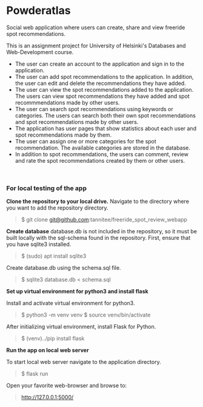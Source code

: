 <h1>Powderatlas</h1>
Social web application where users can create, share and view freeride spot recommendations.

This is an assignment project for University of Helsinki's Databases and Web-Development course.

<ul>
<li>The user can create an account to the application and sign in to the application.</li>
<li>The user can add spot recommendations to the application. In addition, the user can edit and delete the recommendations they have added.</li>
<li>The user can view the spot recommendations added to the application. The users can view spot recommendations they have added and spot recommmendations made by other users.</li>
<li>The user can search spot recommendations using keywords or categories. The users can search both their own spot recommendations and spot recommendations made by other users.</li>
<li>The application has user pages that show statistics about each user and spot recommendations made by them.</li>
<li>The user can assign one or more categories for the spot recommendation. The available categories are stored in the database.</li>
<li>In addition to spot recommendations, the users can comment, review and rate the spot recommendations created by them or other users.</li>
</ul>
<br />

<h3>For local testing of the app</h3>

**Clone the repository to your local drive.**
Navigate to the directory where you want to add the repository directory.
> $ git clone git@github.com:tannitee/freeride_spot_review_webapp

**Create database**
database.db is not included in the repository, so it must be built locally with the sql-schema found in the repository.
First, ensure that you have sqlite3 installed.
> $ (sudo) apt install sqlite3

Create database.db using the schema.sql file.
> $ sqlite3 database.db < schema.sql

**Set up virtual environment for python3 and install flask**

Install and activate virtual environment for python3.
> $ python3 -m venv venv
> $ source venv/bin/activate

After initializing virtual environment, install Flask for Python.
> $ (venv)../pip install flask

**Run the app on local web server**

To start local web server navigate to the application directory.
> $ flask run

Open your favorite web-browser and browse to:
> http://127.0.0.1:5000/

